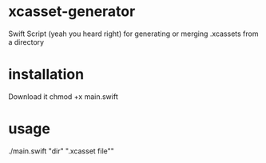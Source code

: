 # xcasset-generator
Swift Script (yeah you heard right) for generating or merging .xcassets from a directory

# installation
Download it
chmod +x main.swift

# usage
./main.swift \"dir\" \".xcasset file\""
